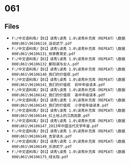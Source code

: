 # 061

## Files

- `F:/中文语料库/【01】读秀\读秀 1.0\读秀补充库（REPEAT）\数据008\061\96106116_话说武宁.pdf`
- `F:/中文语料库/【01】读秀\读秀 1.0\读秀补充库（REPEAT）\数据008\061\96106131_徐家教育史.pdf`
- `F:/中文语料库/【01】读秀\读秀 1.0\读秀补充库（REPEAT）\数据008\061\96106132_鄱阳湖与女人.pdf`
- `F:/中文语料库/【01】读秀\读秀 1.0\读秀补充库（REPEAT）\数据008\061\96106140_我们的价值观.pdf`
- `F:/中文语料库/【01】读秀\读秀 1.0\读秀补充库（REPEAT）\数据008\061\96106141_我们的价值观  初中年级读本.pdf`
- `F:/中文语料库/【01】读秀\读秀 1.0\读秀补充库（REPEAT）\数据008\061\96106142_我们的价值观  高中年级读本.pdf`
- `F:/中文语料库/【01】读秀\读秀 1.0\读秀补充库（REPEAT）\数据008\061\96106143_我们的价值观  小学低年级读本.pdf`
- `F:/中文语料库/【01】读秀\读秀 1.0\读秀补充库（REPEAT）\数据008\061\96106144_红土地上的江西民歌.pdf`
- `F:/中文语料库/【01】读秀\读秀 1.0\读秀补充库（REPEAT）\数据008\061\96106147_2013年中国当代文学年鉴.pdf`
- `F:/中文语料库/【01】读秀\读秀 1.0\读秀补充库（REPEAT）\数据008\061\96106148_吉安读水.pdf`
- `F:/中文语料库/【01】读秀\读秀 1.0\读秀补充库（REPEAT）\数据008\061\96106149_乐游武宁.pdf`
- `F:/中文语料库/【01】读秀\读秀 1.0\读秀补充库（REPEAT）\数据008\061\96106175_绿太阳.pdf`

